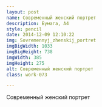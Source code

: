```yaml
---
layout: post
name: Современный женский портрет
description: Бумага, А4
style: pencil
date: 2014-12-09 12:10:22
img: Sovremennyj_zhenskij_portret
imgBigWidth: 1033
imgBigHeight: 738
imgWidth: 385
imgHeight: 275
alt: Современный женский портрет
class: work-073 

---
```


Современный женский портрет